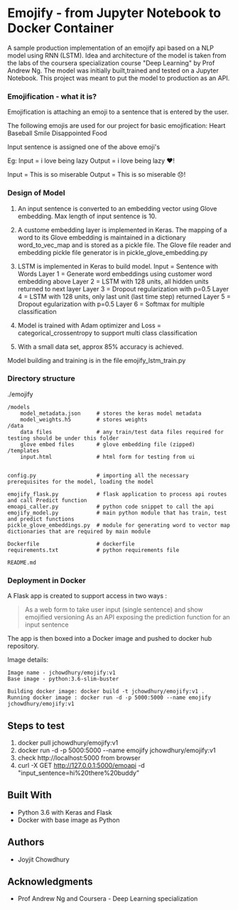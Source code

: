 # Emojify - from Jupyter Notebook to Docker Container

A sample production implementation of an emojify api based on a NLP model using RNN (LSTM).
Idea and architecture of the model is taken from the labs of the coursera specialization course "Deep Learning" by Prof Andrew Ng.
The model was initially built,trained and tested on a Jupyter Notebook.
This project was meant to put the model to production as an API. 


### Emojification - what it is?

Emojification is attaching an emoji to a sentence that is entered by the user. 

The following emojis are used for our project for basic emojification:
    Heart
    Baseball
    Smile
    Disappointed
    Food

Input sentence is assigned one of the above emoji's

Eg:
Input = i love being lazy
Output = i love being lazy ❤️!

Input = This is so miserable
Output = This is so miserable 😞!

### Design of Model

1. An input sentence is converted to an embedding vector using Glove embedding.
Max length of input sentence is 10.

2. A custome embedding layer is implemented in Keras.
The mapping of a word to its Glove embedding is maintained in a dictionary word_to_vec_map and is stored
as a pickle file. The Glove file reader and embedding pickle file generator is in pickle_glove_embedding.py

3. LSTM is implemented in Keras to build model.
 Input = Sentence with Words
 Layer 1 = Generate word embeddings using customer word embedding above
 Layer 2 = LSTM with 128 units, all hidden units returned to next layer
 Layer 3 = Dropout regularization with p=0.5
 Layer 4 = LSTM with 128 units, only last unit (last time step) returned
 Layer 5 = Dropout egularization with p=0.5
 Layer 6 = Softmax for multiple classification


4. Model is trained with Adam optimizer and Loss = categorical_crossentropy to support multi class classification

5. With a small data set, approx 85% accuracy is achieved.

Model building and training is in the file emojify_lstm_train.py

### Directory structure


./emojify

    /models
        model_metadata.json     # stores the keras model metadata
        model_weights.h5        # stores weights 
    /data
        data files              # any train/test data files required for testing should be under this folder
        glove embed files       # glove embedding file (zipped)
    /templates
        input.html              # html form for testing from ui
    

    config.py                   # importing all the necessary prerequisites for the model, loading the model

    emojify_flask.py            # flask application to process api routes and call Predict function
    emoapi_caller.py            # python code snippet to call the api
    emojify_model.py            # main python module that has train, test and predict functions
    pickle_glove_embeddings.py  # module for generating word to vector map dictionaries that are required by main module
    
    Dockerfile                  # dockerfile 
    requirements.txt            # python requirements file

    README.md

### Deployment in Docker

A Flask app is created to support access in two ways :
  > As a web form to take user input (single sentence) and show emojified versioning
  > As an API exposing the prediction function for an input sentence

The app is then boxed into a Docker image and pushed to docker hub repository.

Image details:

    Image name - jchowdhury/emojify:v1
    Base image - python:3.6-slim-buster

    Building docker image: docker build -t jchowdhury/emojify:v1 .
    Running docker image : docker run -d -p 5000:5000 --name emojify  jchowdhury/emojify:v1

## Steps to test

1. docker pull jchowdhury/emojify:v1
2. docker run -d -p 5000:5000 --name emojify  jchowdhury/emojify:v1
3. check http://localhost:5000 from browser
4. curl  -X GET  http://127.0.0.1:5000/emoapi -d "input_sentence=hi%20there%20buddy”


## Built With

* Python 3.6 with Keras and Flask
* Docker with base image as Python

## Authors

* Joyjit Chowdhury



## Acknowledgments

* Prof Andrew Ng and Coursera - Deep  Learning specialization

